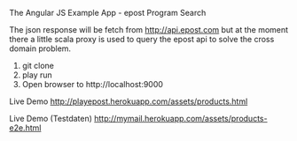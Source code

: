 The Angular JS Example App - epost Program Search

The json response will be fetch from http://api.epost.com but at the moment 
there a little scala proxy is used to query the epost api to solve the cross domain 
problem.

1. git clone
2. play run 
3. Open browser to http://localhost:9000


Live Demo http://playepost.herokuapp.com/assets/products.html

Live Demo (Testdaten) http://mymail.herokuapp.com/assets/products-e2e.html

